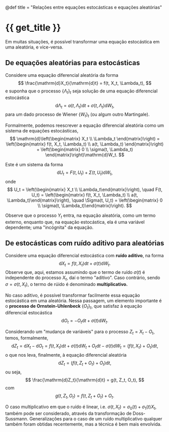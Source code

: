 @def title = "Relações entre equações estocásticas e equações aleatórias"

# {{ get_title }}

Em muitas situações, é possível transformar uma equação estocástica em uma aleatória, e vice-versa.

## De equações aleatórias para estocásticas

Considere uma equação diferencial aleatória da forma
$$
\frac{\mathrm{d}X_t}{\mathrm{d}t} = f(t, X_t, \Lambda_t),
$$
e suponha que o processo $\{\Lambda_t\}_t$ seja solução de uma equação diferencial estocástica
$$
\mathrm{d}\Lambda_t = a(t, \Lambda_t)\mathrm{d}t + \sigma(t, \Lambda_t)\mathrm{d}W_t,
$$
para um dado processo de Wiener $\{W_t\}_t$ (ou algum outro Martingale).

Formalmente, podemos reescrever a equação diferencial aleatória como um sistema de equações estocásticas,
$$
\mathrm{d}\left(\begin{matrix} X_t \\ \Lambda_t \end{matrix}\right) = \left(\begin{matrix} f(t, X_t, \Lambda_t) \\ a(t, \Lambda_t) \end{matrix}\right) + \left(\begin{matrix} 0 \\ \sigma(t, \Lambda_t) \end{matrix}\right)\mathrm{d}W_t.
$$

Este é um sistema da forma
$$
\mathrm{d}U_t = F(t, U_t) + \Sigma(t, U_t)\mathrm{d}W_t,
$$
onde 
$$
U_t = \left(\begin{matrix} X_t \\ \Lambda_t\end{matrix}\right), \quad F(t, U_t) = \left(\begin{matrix} f(t, X_t, \Lambda_t) \\ a(t, \Lambda_t)\end{matrix}\right), \quad \Sigma(t, U_t) = \left(\begin{matrix} 0 \\ \sigma(t, \Lambda_t)\end{matrix}\right).
$$

Observe que o processo $Y_t$ entra, na equação aleatória, como um termo externo, enquanto que, na equação estocástica, ela é uma variável dependente; uma "incógnita" da equação.

## De estocásticas com ruído aditivo para aleatórias

Considere uma equação diferencial estocástica com **ruído aditivo**, na forma
$$
\mathrm{d}X_t = f(t, X_t)\mathrm{d}t + \sigma(t)\mathrm{d}W_t.
$$
Observe que, aqui, estamos assumindo que o termo de ruído $\sigma(t)$ é independente do processo $X_t$, daí o termo "aditivo". Caso contrário, sendo $\sigma = \sigma(t, X_t)$, o termo de rúido é denominado **multiplicativo.**

No caso aditivo, é possível transformar facilmente essa equação estocástica em uma aleatória. Nessa passagem, um elemento importante é o **processo de Ornstein-Uhlenbeck** $\{O_t\}_t$, que satisfaz à equação diferencial estocástica
$$
\mathrm{d}O_t = - O_t \mathrm{d}t + \sigma(t) \mathrm{d}W_t.
$$

Considerando um "mudança de variáveis" para o processo $Z_t = X_t - O_t$, temos, formalmente,
$$
\mathrm{d}Z_t = \mathrm{d}X_t - \mathrm{d}O_t = f(t, X_t)\mathrm{d}t + \sigma(t)\mathrm{d}W_t + O_t \mathrm{d}t - \sigma(t) \mathrm{d}W_t = (f(t, X_t) + O_t)\mathrm{d}t,
$$
o que nos leva, finalmente, à equação diferencial aleatória
$$
\mathrm{d}Z_t = (f(t, Z_t + O_t) + O_t)\mathrm{d}t,
$$
ou seja,
$$
\frac{\mathrm{d}Z_t}{\mathrm{d}t} = g(t, Z_t, O_t),
$$
com
$$
g(t, Z_t, O_t) = f(t, Z_t + O_t) + O_t.
$$

O caso multiplicativo em que o ruído é linear, i.e. $\sigma(t, X_t) = \sigma_0(t) + \sigma_1(t)X_t$, também pode ser considerado, através da transformação de Doss-Sussmann. Generalizações para o caso de um ruído multiplicativo qualquer também foram obtidas recentemente, mas a técnica é bem mais envolvida.
